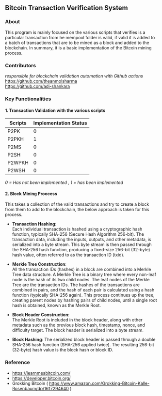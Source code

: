 ## Bitcoin Transaction Verification System

### About
This program is mainly focused on the various scripts that verifies is a particular transaction
from he mempool folder is valid, if valid it is added to a batch of transactions that are to be mined as a block
and added to the blockchain. In summary, it is a basic implementation of the Bitcoin mining process.

### Contributors 
*responsible for blockchain validation automation with Github actions* <br>
https://github.com/theanmolsharma <br>
https://github.com/adi-shankara  <br>

### Key Functionalities
#### 1. Transaction Validation with the various scripts
| Scripts | Implementation Status |
|---------|-----------------------|
| P2PK    | 0                     |
| P2PKH   | 1                     |
| P2MS    | 0                     |
| P2SH    | 0                     |
| P2WPKH  | 0                     |
| P2WSH   | 0                     |
*0 = Has not been implemented , 1 = has been implemented*

#### 2. Block Mining Proocess
This takes a collection of the valid transactions and try to create a block from them to 
add to the blockchain, the below approach is taken for this process.

* **Transaction Hashing**: <br>
Each individual transaction is hashed using a cryptographic hash function, typically SHA-256 (Secure Hash Algorithm 256-bit).
The transaction data, including the inputs, outputs, and other metadata, is serialized into a byte stream.
This byte stream is then passed through the SHA-256 hash function, producing a fixed-size 256-bit (32-byte) hash value, often referred to as the transaction ID (txid).


* **Merkle Tree Construction**: <br>
All the transaction IDs (hashes) in a block are combined into a Merkle Tree data structure.
A Merkle Tree is a binary tree where every non-leaf node is the hash of its two child nodes.
The leaf nodes of the Merkle Tree are the transaction IDs.
The hashes of the transactions are combined in pairs, and the hash of each pair is calculated using a hash function (typically SHA-256 again).
This process continues up the tree, creating parent nodes by hashing pairs of child nodes, until a single root hash is obtained, known as the Merkle Root.


* **Block Header Construction**: <br>
The Merkle Root is included in the block header, along with other metadata such as the previous block hash, timestamp, nonce, and difficulty target.
The block header is serialized into a byte stream.


* **Block Hashing**:
The serialized block header is passed through a double SHA-256 hash function (SHA-256 applied twice).
The resulting 256-bit (32-byte) hash value is the block hash or block ID.


### Reference
* https://learnmeabitcoin.com/
* https://developer.bitcoin.org/
* Grokking Bitcoin ( https://www.amazon.com/Grokking-Bitcoin-Kalle-Rosenbaum/dp/1617294640 )